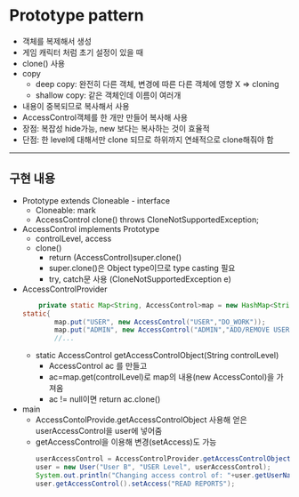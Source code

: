 # Prototype pattern 
+ 객체를 복제해서 생성 
+ 게임 캐릭터 처럼 초기 설정이 있을 때 
+ clone() 사용 
+ copy
  + deep copy: 완전히 다른 객체, 변경에 따른 다른 객체에 영향 X => cloning
  + shallow copy: 같은 객체인데 이름이 여러개 
+ 내용이 중복되므로 복사해서 사용
+ AccessControl객체를 한 개만 만들어 복사해 사용
+ 장점: 복잡성 hide가능, new 보다는 복사하는 것이 효율적
+ 단점: 한 level에 대해서만 clone 되므로 하위까지 연쇄적으로 clone해줘야 함 
---
## 구현 내용
+ Prototype extends Cloneable - interface
  + Cloneable: mark 
  + AccessControl clone() throws CloneNotSupportedException;
+ AccessControl implements Prototype
  + controlLevel, access
  + clone()
    + return (AccessControl)super.clone()
    + super.clone()은 Object type이므로 type casting 필요 
    + try, catch문 사용 (CloneNotSupportedException e)
+ AccessControlProvider
    ```java
        private static Map<String, AccessControl>map = new HashMap<String, AccessControl>();
    static{
            map.put("USER", new AccessControl("USER","DO_WORK"));
            map.put("ADMIN", new AccessControl("ADMIN","ADD/REMOVE USERS"));
            //...
    ```
  + static AccessControl getAccessControlObject(String controlLevel)
    + AccessControl ac 를 만들고
    + ac=map.get(controlLevel)로 map의 내용(new AccessContol)을 가져옴
    + ac != null이면 return ac.clone() 
+ main
  + AccessContolProvide.getAccessControlObject 사용해 얻은 userAccessControl을 user에 넣어줌 
  + getAccessControl을 이용해 변경(setAccess)도 가능 
      ```java
      userAccessControl = AccessControlProvider.getAccessControlObject("USER");
      user = new User("User B", "USER Level", userAccessControl);
      System.out.println("Changing access control of: "+user.getUserName());
      user.getAccessControl().setAccess("READ REPORTS");
      ```